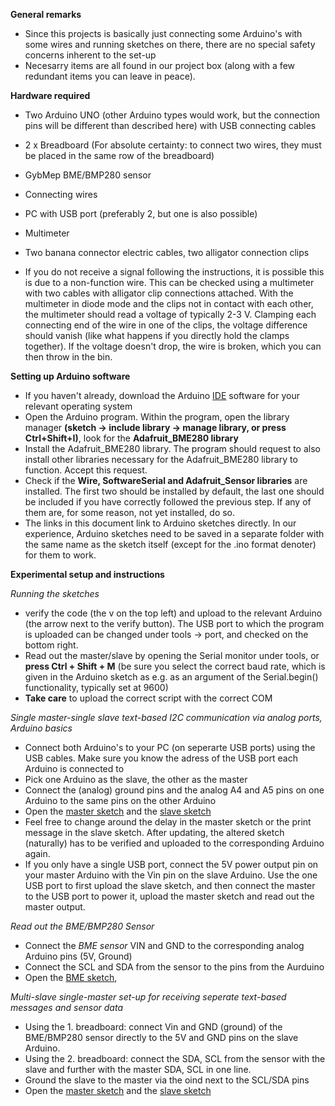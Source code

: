 **General remarks**

- Since this projects is basically just connecting some Arduino's with some wires and running sketches on there, there are no special safety concerns inherent to the set-up
- Necesarry items are all found in our project box (along with a few redundant items you can leave in peace).

**Hardware required**

- Two Arduino UNO (other Arduino types would work, but the connection pins will be different than described here) with USB connecting cables
- 2 x Breadboard (For absolute certainty: to connect two wires, they must be placed in the same row of the breadboard)
- GybMep BME/BMP280 sensor
- Connecting wires
- PC with USB port (preferably 2, but one is also possible)
- Multimeter
- Two banana connector electric cables, two alligator connection clips

- If you do not receive a signal following the instructions, it is possible this is due to a non-function wire. This can be checked using a multimeter with two cables with alligator clip connections attached. With the multimeter in diode mode and the clips not in contact with each other, the multimeter should read a voltage of typically 2-3 V. Clamping each connecting end of the wire in one of the clips, the voltage difference should vanish (like what happens if you directly hold the clamps together). If the voltage doesn't drop, the wire is broken, which you can then throw in the bin.

**Setting up Arduino software**

- If you haven't already, download the Arduino [IDE](https://www.arduino.cc/en/Main/Software) software for your relevant operating system
- Open the Arduino program. Within the program, open the library manager **(sketch -> include library -> manage library, or press Ctrl+Shift+I)**, look for the **Adafruit_BME280 library**
- Install the Adafruit_BME280 library. The program should request to also install other libraries necessary for the Adafruit_BME280 library to function. Accept this request.
- Check if the **Wire, SoftwareSerial and Adafruit_Sensor libraries** are installed. The first two should be installed by default, the last one should be included if you have correctly followed the previous step. If any of them are, for some reason, not yet installed, do so.
- The links in this document link to Arduino sketches directly. In our experience, Arduino sketches need to be saved in a separate folder with the same name as the sketch itself (except for the .ino format denoter) for them to work.


**Experimental setup and instructions**

*Running the sketches*
- verify the code (the v on the top left) and upload to the relevant Arduino (the arrow next to the verify button). The USB port to which the program is uploaded can be changed under tools -> port, and checked on the bottom right.
- Read out the master/slave by opening the Serial monitor under tools, or **press Ctrl + Shift + M** (be sure you select the correct baud rate, which is given in the Arduino sketch as e.g. as an argument of the Serial.begin() functionality, typically set at 9600)
- **Take care** to upload the correct script with the correct COM

*Single master-single slave text-based I2C communication via analog ports, Arduino basics*
- Connect both Arduino's  to your PC (on seperarte USB ports) using the USB cables. Make sure you know the adress of the USB port each Arduino is connected to
- Pick one Arduino as the slave, the other as the master
- Connect the (analog) ground pins and the analog A4 and A5 pins on one Arduino to the same pins on the other Arduino
- Open the [master sketch](https://git.science.uu.nl/experiment-design-2020/-/blob/master/projects/projects/Hardware_Johanna_Floris_Frank/Arduino_code/master_reader.io.ino) and the [slave sketch](https://git.science.uu.nl/experiment-design-2020/-/blob/master/projects/Hardware_Johanna_Floris_Frank/Arduino_code/slave_reader.ino)
- Feel free to change around the delay in the master sketch or the print message in the slave sketch. After updating, the altered sketch (naturally) has to be verified and uploaded to the corresponding Arduino again.
- If you only have a single USB port, connect the 5V power output pin on your master Arduino with the Vin pin on the slave Arduino. Use the one USB port to first upload the slave sketch, and then connect the master to the USB port to power it, upload the master sketch and read out the master output.

*Read out the BME/BMP280 Sensor*
- Connect the *BME sensor* VIN and GND to the corresponding analog Arduino pins (5V, Ground)
- Connect the SCL and SDA from the sensor to the pins from the Aurduino
- Open the [BME sketch](https://git.science.uu.nl/experiment-design-2020/-/blob/master/projects/Hardware_Johanna_Floris_Frank/Arduino_code/BME.ino),

*Multi-slave single-master set-up for receiving seperate text-based messages and sensor data*
- Using the 1. breadboard: connect Vin and GND (ground) of the BME/BMP280 sensor directly to the 5V and GND pins on the slave Arduino.
- Using the 2. breadboard: connect the  SDA, SCL from the sensor with the slave and further with the master SDA, SCL in one line.
- Ground the slave to the master via the oind next to the SCL/SDA pins
- Open the [master sketch](https://git.science.uu.nl/experiment-design-2020/-/blob/master/projects/Hardware_Johanna_Floris_Frank/Arduino_code/Hybrid_Master.ino) and the [slave sketch](https://git.science.uu.nl/experiment-design-2020/-/blob/master/projects/Hardware_Johanna_Floris_Frank/Arduino_code/Hybrid_Slave.ino)


